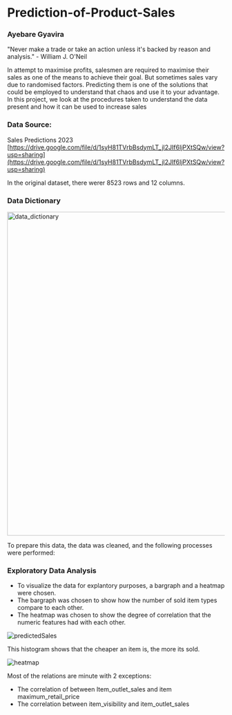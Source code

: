 # Prediction-of-Product-Sales

### Ayebare Gyavira

"Never make a trade or take an action unless it's backed by reason and analysis." - William J. O'Neil

In attempt to maximise profits, salesmen are required to maximise their sales as one of the means to achieve their goal. But sometimes sales vary due to randomised factors. Predicting them is one of the solutions that could be employed to understand that chaos and use it to your advantage. In this project, we look at the procedures taken to understand the data present and how it can be used to increase sales

### Data Source:

Sales Predictions 2023 [https://drive.google.com/file/d/1syH81TVrbBsdymLT_jl2JIf6IjPXtSQw/view?usp=sharing](https://drive.google.com/file/d/1syH81TVrbBsdymLT_jl2JIf6IjPXtSQw/view?usp=sharing)

In the original dataset, there werer 8523 rows and 12 columns.

### Data Dictionary

<img width="749" alt="data_dictionary" src="https://github.com/GyaviWalls/Prediction-of-Product-Sales/assets/44253554/599c0377-b025-4b56-a289-9300c8f5ab18">


To prepare this data, the data was cleaned, and the following processes were performed:

### Exploratory Data Analysis

- To visualize the data for explantory purposes, a bargraph and a heatmap were chosen.
- The bargraph was chosen to show how the number of sold item types compare to each other. 
- The heatmap was chosen to show the degree of correlation that the numeric features had with each other. 

![predictedSales](https://github.com/GyaviWalls/Prediction-of-Product-Sales/assets/44253554/507853c9-b5b2-4d06-9f67-ec40cebf9df0)


This histogram shows that the cheaper an item is, the more its sold.


![heatmap](https://github.com/GyaviWalls/Prediction-of-Product-Sales/assets/44253554/000cf39f-502d-4f3a-9d2b-27d58db4a994)

Most of the relations are minute with 2 exceptions:
  - The correlation of between Item_outlet_sales and item maximum_retail_price
  - The correlation between item_visibility and item_outlet_sales

